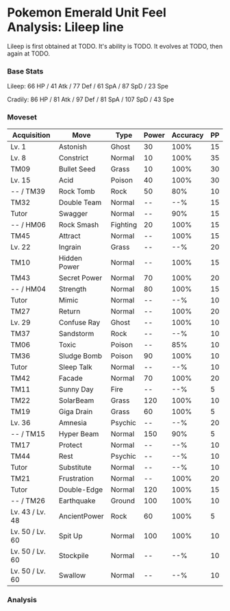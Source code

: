 # Pokemon Emerald Unit Feel Analysis: Lileep line

Lileep is first obtained at TODO. It's ability is TODO. It evolves at TODO, then again at TODO.

### Base Stats

Lileep: 66 HP / 41 Atk / 77 Def / 61 SpA / 87 SpD / 23 Spe

Cradily: 86 HP / 81 Atk / 97 Def / 81 SpA / 107 SpD / 43 Spe

### Moveset

|Acquisition    |Move        |Type    |Power|Accuracy|PP |
|---            |---         |---     |---  |---     |---|
|Lv. 1          |Astonish    |Ghost   |30   |100%    |15 |
|Lv. 8          |Constrict   |Normal  |10   |100%    |35 |
|TM09           |Bullet Seed |Grass   |10   |100%    |30 |
|Lv. 15         |Acid        |Poison  |40   |100%    |30 |
|-- / TM39      |Rock Tomb   |Rock    |50   |80%     |10 |
|TM32           |Double Team |Normal  |--   |--%     |15 |
|Tutor          |Swagger     |Normal  |--   |90%     |15 |
|-- / HM06      |Rock Smash  |Fighting|20   |100%    |15 |
|TM45           |Attract     |Normal  |--   |100%    |15 |
|Lv. 22         |Ingrain     |Grass   |--   |--%     |20 |
|TM10           |Hidden Power|Normal  |--   |100%    |15 |
|TM43           |Secret Power|Normal  |70   |100%    |20 |
|-- / HM04      |Strength    |Normal  |80   |100%    |15 |
|Tutor          |Mimic       |Normal  |--   |--%     |10 |
|TM27           |Return      |Normal  |--   |100%    |20 |
|Lv. 29         |Confuse Ray |Ghost   |--   |100%    |10 |
|TM37           |Sandstorm   |Rock    |--   |--%     |10 |
|TM06           |Toxic       |Poison  |--   |85%     |10 |
|TM36           |Sludge Bomb |Poison  |90   |100%    |10 |
|Tutor          |Sleep Talk  |Normal  |--   |--%     |10 |
|TM42           |Facade      |Normal  |70   |100%    |20 |
|TM11           |Sunny Day   |Fire    |--   |--%     |5  |
|TM22           |SolarBeam   |Grass   |120  |100%    |10 |
|TM19           |Giga Drain  |Grass   |60   |100%    |5  |
|Lv. 36         |Amnesia     |Psychic |--   |--%     |20 |
|-- / TM15      |Hyper Beam  |Normal  |150  |90%     |5  |
|TM17           |Protect     |Normal  |--   |--%     |10 |
|TM44           |Rest        |Psychic |--   |--%     |10 |
|Tutor          |Substitute  |Normal  |--   |--%     |10 |
|TM21           |Frustration |Normal  |--   |100%    |20 |
|Tutor          |Double-Edge |Normal  |120  |100%    |15 |
|-- / TM26      |Earthquake  |Ground  |100  |100%    |10 |
|Lv. 43 / Lv. 48|AncientPower|Rock    |60   |100%    |5  |
|Lv. 50 / Lv. 60|Spit Up     |Normal  |100  |100%    |10 |
|Lv. 50 / Lv. 60|Stockpile   |Normal  |--   |--%     |10 |
|Lv. 50 / Lv. 60|Swallow     |Normal  |--   |--%     |10 |

### Analysis